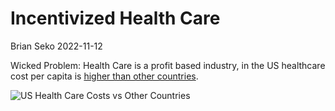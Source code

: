 Incentivized Health Care
================
Brian Seko
2022-11-12

Wicked Problem: Health Care is a profit based industry, in the US
healthcare cost per capita is [higher than other
countries](https://www.pgpf.org/blog/2022/07/how-does-the-us-healthcare-system-compare-to-other-countries).

![US Health Care Costs vs Other
Countries](https://www.pgpf.org/sites/default/files/How-Does-The-U.S.-Healthcare-System-Compare-To-Other-Countries-chart-1.jpg)
